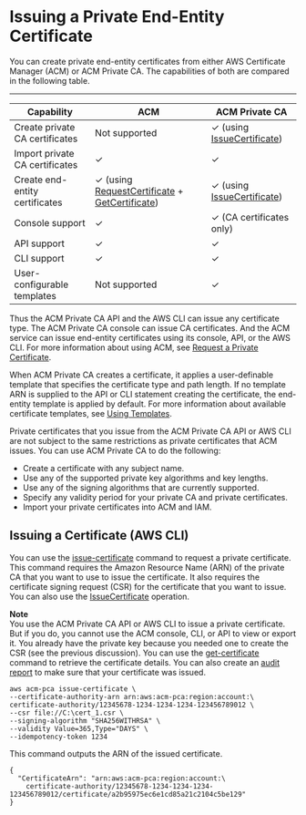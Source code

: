 # Issuing a Private End\-Entity Certificate<a name="PcaIssueCert"></a>

You can create private end\-entity certificates from either AWS Certificate Manager \(ACM\) or ACM Private CA\. The capabilities of both are compared in the following table\.


****  

| Capability | ACM | ACM Private CA | 
| --- | --- | --- | 
| Create private CA certificates | Not supported | ✓ \(using [IssueCertificate](https://docs.aws.amazon.com/acm-pca/latest/APIReference/API_IssueCertificate.html)\) | 
| Import private CA certificates | ✓ | ✓ | 
| Create end\-entity certificates | ✓ \(using [RequestCertificate](https://docs.aws.amazon.com/acm/latest/APIReference/API_RequestCertificate.html) \+ [GetCertificate](https://docs.aws.amazon.com/acm/latest/APIReference/API_GetCertificate.html)\) | ✓ \(using [IssueCertificate](https://docs.aws.amazon.com/acm-pca/latest/APIReference/API_IssueCertificate.html)\) | 
| Console support | ✓ | ✓ \(CA certificates only\) | 
| API support | ✓ | ✓ | 
| CLI support | ✓ | ✓ | 
| User\-configurable templates | Not supported | ✓ | 

Thus the ACM Private CA API and the AWS CLI can issue any certificate type\. The ACM Private CA console can issue CA certificates\. And the ACM service can issue end\-entity certificates using its console, API, or the AWS CLI\. For more information about using ACM, see [Request a Private Certificate](https://docs.aws.amazon.com/acm/latest/userguide/gs-acm-request-private.html)\.

When ACM Private CA creates a certificate, it applies a user\-definable template that specifies the certificate type and path length\. If no template ARN is supplied to the API or CLI statement creating the certificate, the end\-entity template is applied by default\. For more information about available certificate templates, see [Using Templates](UsingTemplates.md)\.

Private certificates that you issue from the ACM Private CA API or AWS CLI are not subject to the same restrictions as private certificates that ACM issues\. You can use ACM Private CA to do the following:
+ Create a certificate with any subject name\.
+ Use any of the supported private key algorithms and key lengths\.
+ Use any of the signing algorithms that are currently supported\.
+ Specify any validity period for your private CA and private certificates\.
+ Import your private certificates into ACM and IAM\.

## Issuing a Certificate \(AWS CLI\)<a name="IssueCertCli"></a>

You can use the [issue\-certificate](https://docs.aws.amazon.com/cli/latest/reference/acm-pca/issue-certificate.html) command to request a private certificate\. This command requires the Amazon Resource Name \(ARN\) of the private CA that you want to use to issue the certificate\. It also requires the certificate signing request \(CSR\) for the certificate that you want to issue\. You can also use the [IssueCertificate](https://docs.aws.amazon.com/acm-pca/latest/APIReference/API_IssueCertificate.html) operation\. 

**Note**  
You use the ACM Private CA API or AWS CLI to issue a private certificate\. But if you do, you cannot use the ACM console, CLI, or API to view or export it\. You already have the private key because you needed one to create the CSR \(see the previous discussion\)\. You can use the [get\-certificate](https://docs.aws.amazon.com/cli/latest/reference/acm-pca/get-certificate.html) command to retrieve the certificate details\. You can also create an [audit report](PcaAuditReport.md) to make sure that your certificate was issued\. 

```
aws acm-pca issue-certificate \
--certificate-authority-arn arn:aws:acm-pca:region:account:\
certificate-authority/12345678-1234-1234-1234-123456789012 \
--csr file://C:\cert_1.csr \
--signing-algorithm "SHA256WITHRSA" \
--validity Value=365,Type="DAYS" \
--idempotency-token 1234
```

This command outputs the ARN of the issued certificate\.

```
{
  "CertificateArn": "arn:aws:acm-pca:region:account:\
    certificate-authority/12345678-1234-1234-1234-123456789012/certificate/a2b95975ec6e1cd85a21c2104c5be129"
}
```